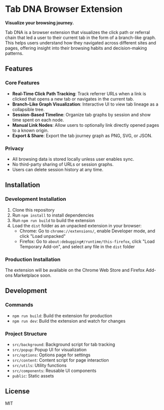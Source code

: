 # Tab DNA Browser Extension

**Visualize your browsing journey.**

Tab DNA is a browser extension that visualizes the click path or referral chain that led a user to their current tab in the form of a branch-like graph. This helps users understand how they navigated across different sites and pages, offering insight into their browsing habits and decision-making patterns.

## Features

### Core Features
- **Real-Time Click Path Tracking**: Track referrer URLs when a link is clicked that opens a new tab or navigates in the current tab.
- **Branch-Like Graph Visualization**: Interactive UI to view tab lineage as a collapsible tree.
- **Session-Based Timeline**: Organize tab graphs by session and show time spent on each node.
- **Manual Link Nodes**: Allow users to optionally link directly opened pages to a known origin.
- **Export & Share**: Export the tab journey graph as PNG, SVG, or JSON.

### Privacy
- All browsing data is stored locally unless user enables sync.
- No third-party sharing of URLs or session graphs.
- Users can delete session history at any time.

## Installation

### Development Installation
1. Clone this repository
2. Run `npm install` to install dependencies
3. Run `npm run build` to build the extension
4. Load the `dist` folder as an unpacked extension in your browser:
   - Chrome: Go to `chrome://extensions/`, enable Developer mode, and click "Load unpacked"
   - Firefox: Go to `about:debugging#/runtime/this-firefox`, click "Load Temporary Add-on", and select any file in the `dist` folder

### Production Installation
The extension will be available on the Chrome Web Store and Firefox Add-ons Marketplace soon.

## Development

### Commands
- `npm run build`: Build the extension for production
- `npm run dev`: Build the extension and watch for changes

### Project Structure
- `src/background`: Background script for tab tracking
- `src/popup`: Popup UI for visualization
- `src/options`: Options page for settings
- `src/content`: Content script for page interaction
- `src/utils`: Utility functions
- `src/components`: Reusable UI components
- `public`: Static assets

## License
MIT
